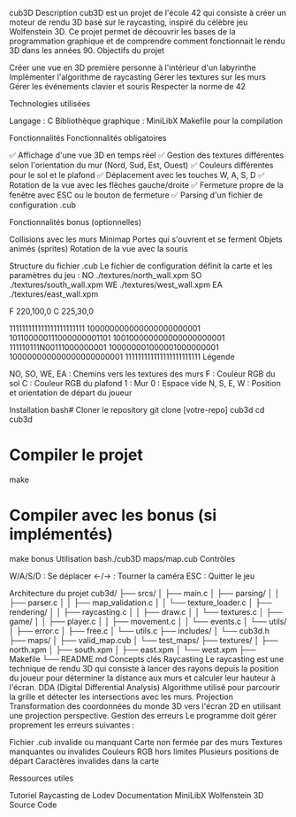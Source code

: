 cub3D
Description
cub3D est un projet de l'école 42 qui consiste à créer un moteur de rendu 3D basé sur le raycasting, inspiré du célèbre jeu Wolfenstein 3D. Ce projet permet de découvrir les bases de la programmation graphique et de comprendre comment fonctionnait le rendu 3D dans les années 90.
Objectifs du projet

Créer une vue en 3D première personne à l'intérieur d'un labyrinthe
Implémenter l'algorithme de raycasting
Gérer les textures sur les murs
Gérer les événements clavier et souris
Respecter la norme de 42

Technologies utilisées

Langage : C
Bibliothèque graphique : MiniLibX
Makefile pour la compilation

Fonctionnalités
Fonctionnalités obligatoires

✅ Affichage d'une vue 3D en temps réel
✅ Gestion des textures différentes selon l'orientation du mur (Nord, Sud, Est, Ouest)
✅ Couleurs différentes pour le sol et le plafond
✅ Déplacement avec les touches W, A, S, D
✅ Rotation de la vue avec les flèches gauche/droite
✅ Fermeture propre de la fenêtre avec ESC ou le bouton de fermeture
✅ Parsing d'un fichier de configuration .cub

Fonctionnalités bonus (optionnelles)

Collisions avec les murs
Minimap
Portes qui s'ouvrent et se ferment
Objets animés (sprites)
Rotation de la vue avec la souris

Structure du fichier .cub
Le fichier de configuration définit la carte et les paramètres du jeu :
NO ./textures/north_wall.xpm
SO ./textures/south_wall.xpm
WE ./textures/west_wall.xpm
EA ./textures/east_wall.xpm

F 220,100,0
C 225,30,0

111111111111111111111111
100000000000000000000001
101100000111000000001101
100100000000000000000001
111110111N00111000000001
100000001000001000000001
100000000000000000000001
111111111111111111111111
Légende

NO, SO, WE, EA : Chemins vers les textures des murs
F : Couleur RGB du sol
C : Couleur RGB du plafond
1 : Mur
0 : Espace vide
N, S, E, W : Position et orientation de départ du joueur

Installation
bash# Cloner le repository
git clone [votre-repo] cub3d
cd cub3d

# Compiler le projet
make

# Compiler avec les bonus (si implémentés)
make bonus
Utilisation
bash./cub3D maps/map.cub
Contrôles

W/A/S/D : Se déplacer
←/→ : Tourner la caméra
ESC : Quitter le jeu

Architecture du projet
cub3d/
├── srcs/
│   ├── main.c
│   ├── parsing/
│   │   ├── parser.c
│   │   ├── map_validation.c
│   │   └── texture_loader.c
│   ├── rendering/
│   │   ├── raycasting.c
│   │   ├── draw.c
│   │   └── textures.c
│   ├── game/
│   │   ├── player.c
│   │   ├── movement.c
│   │   └── events.c
│   └── utils/
│       ├── error.c
│       ├── free.c
│       └── utils.c
├── includes/
│   └── cub3d.h
├── maps/
│   ├── valid_map.cub
│   └── test_maps/
├── textures/
│   ├── north.xpm
│   ├── south.xpm
│   ├── east.xpm
│   └── west.xpm
├── Makefile
└── README.md
Concepts clés
Raycasting
Le raycasting est une technique de rendu 3D qui consiste à lancer des rayons depuis la position du joueur pour déterminer la distance aux murs et calculer leur hauteur à l'écran.
DDA (Digital Differential Analysis)
Algorithme utilisé pour parcourir la grille et détecter les intersections avec les murs.
Projection
Transformation des coordonnées du monde 3D vers l'écran 2D en utilisant une projection perspective.
Gestion des erreurs
Le programme doit gérer proprement les erreurs suivantes :

Fichier .cub invalide ou manquant
Carte non fermée par des murs
Textures manquantes ou invalides
Couleurs RGB hors limites
Plusieurs positions de départ
Caractères invalides dans la carte

Ressources utiles

Tutoriel Raycasting de Lodev
Documentation MiniLibX
Wolfenstein 3D Source Code
